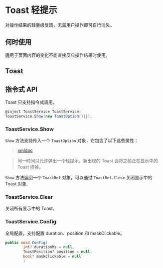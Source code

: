 # Toast 轻提示

对操作结果的轻量级反馈，无需用户操作即可自行消失。

## 何时使用

适用于页面内容的变化不能直接反应操作结果时使用。

<code-demo Src="Demos/Components/Toast/Demos/Demo1"></code-demo>

## Toast

## 指令式 API

Toast 只支持指令式调用。

```csharp
@inject ToastService ToastService;
ToastService.Show(new ToastOption(){});
```

### ToastService.Show

`Show` 方法支持传入一个 `ToastOption` 对象，它包含了以下这些属性：

> [xmldoc](ToastOption)

> 同一时间只允许弹出一个轻提示，新出现的 Toast 会将之前正在显示中的 Toast 挤掉。

`Show` 方法返回一个 `ToastRef` 对象，可以通过 `ToastRef.Close` 关闭显示中的 Toast 对象.

### ToastService.Clear

关闭所有显示中的 Toast。

### ToastService.Config

全局配置，支持配置 duration、position 和 maskClickable。

```csharp
public void Config(
        int? durationMs = null,
        ToastPosition? position = null,
        bool? maskClickable = null
        )
```